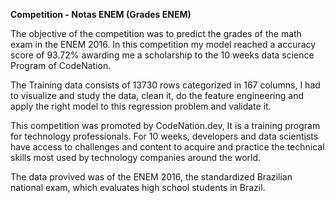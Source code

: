 **Competition - Notas ENEM (Grades ENEM)**

The objective of the competition was to predict the grades of the math exam in the ENEM 2016. In this competition my model reached a accuracy score of 93.72% awarding me a scholarship to the 10 weeks data science Program of CodeNation.

The Training data consists of 13730 rows categorized in 167 columns, I had to visualize and study the data, clean it, do the feature engineering and apply the right model to this regression problem and validate it.

This competition was promoted by CodeNation.dev, It is a training program for technology professionals. For 10 weeks, developers and data scientists have access to challenges and content to acquire and practice the technical skills most used by technology companies around the world.

The data provived was of the ENEM 2016, the standardized Brazilian national exam, which evaluates high school students in Brazil.

